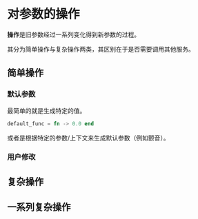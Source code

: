 # 对参数的操作

**操作**是旧参数经过一系列变化得到新参数的过程。

其分为简单操作与复杂操作两类，其区别在于是否需要调用其他服务。

## 简单操作

### 默认参数

最简单的就是生成特定的值。

```elixir
default_func = fn -> 0.0 end
```

或者是根据特定的参数/上下文来生成默认参数（例如颤音）。

### 用户修改

## 复杂操作

## 一系列复杂操作
